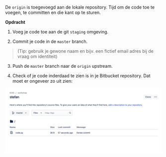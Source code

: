 De `origin` is toegevoegd aan de lokale repository. Tijd om de code toe te voegen, te committen en die kant op te sturen.

**Opdracht**

1) Voeg je code toe aan de git `staging` omgeving.

2) Commit je code in de `master` branch. 
> (Tip: gebruik je gewone naam en bijv. een fictief email adres bij de vraag om identiteit)

3) Push de `master` branch naar de `origin` upstream.

4) Check of je code inderdaad te zien is in je Bitbucket repository. Dat moet er ongeveer zo uit zien:

![Pushed repo](./assets/pushed-repo.png)